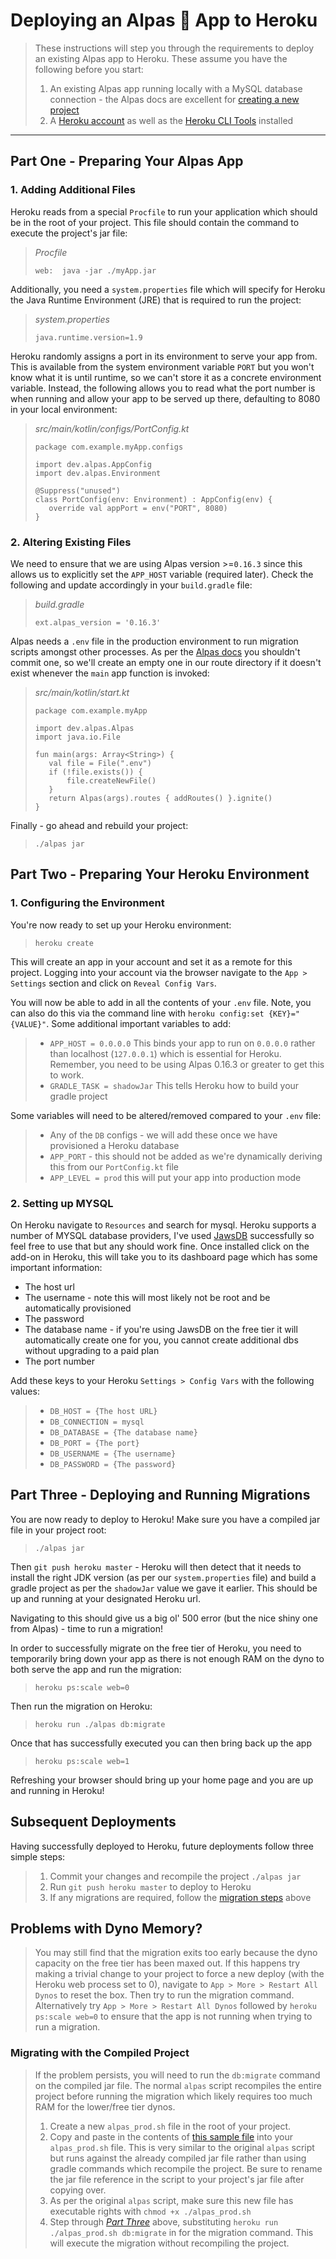# Deploying an Alpas 🚀 App to Heroku

>These instructions will step you through the requirements to deploy an existing Alpas app
>to Heroku. These assume you have the following before you start:
>   1. An existing Alpas app running locally with a MySQL database connection - the Alpas docs are excellent 
>for [creating a new project](https://alpas.dev/docs/quick-start-guide-todo-list)
>   2. A [Heroku account](https://heroku.com/) as well as the 
>[Heroku CLI Tools](https://devcenter.heroku.com/articles/heroku-cli) installed
---

## Part One - Preparing Your Alpas App

### 1. Adding Additional Files

Heroku reads from a special `Procfile` to run your application which should be in the root of your project.  This file should contain the command to execute the project's jar file:

>*Procfile*
>
>```web:  java -jar ./myApp.jar```

Additionally, you need a `system.properties` file which will specify for Heroku the Java Runtime Environment (JRE) that is required to run the project:

>*system.properties*
>
>```java.runtime.version=1.9```

Heroku randomly assigns a port in its environment to serve your app from. This is available from the system environment variable `PORT` but you won't know what it is until runtime, so we can't store it as a concrete environment variable.  Instead, the following allows you to read what the port number is when running and allow your app to be served up there, defaulting to 8080 in your local environment:

>*src/main/kotlin/configs/PortConfig.kt*
>
>```
>package com.example.myApp.configs
>
>import dev.alpas.AppConfig
>import dev.alpas.Environment
>
>@Suppress("unused")
>class PortConfig(env: Environment) : AppConfig(env) {
>    override val appPort = env("PORT", 8080)
>}
>
>```

### 2. Altering Existing Files

We need to ensure that we are using Alpas version >=`0.16.3` since this allows us to explicitly set the `APP_HOST` variable
(required later). Check the following and update accordingly in your `build.gradle` file:

>*build.gradle*
>
>`ext.alpas_version = '0.16.3'` 

Alpas needs a `.env` file in the production environment to run migration scripts amongst other processes. As per the [Alpas docs](https://alpas.dev/docs/configuration#environment) you shouldn't commit one, so we'll create an empty one in our route directory if it doesn't exist whenever the `main` app function is invoked:

>*src/main/kotlin/start.kt*
>
>```
>package com.example.myApp
>
>import dev.alpas.Alpas
>import java.io.File
>
>fun main(args: Array<String>) {
>    val file = File(".env")
>    if (!file.exists()) {
>        file.createNewFile()
>    }
>    return Alpas(args).routes { addRoutes() }.ignite()
>}
>```

Finally - go ahead and rebuild your project:

>`./alpas jar`

## Part Two - Preparing Your Heroku Environment

### 1. Configuring the Environment

You're now ready to set up your Heroku environment:

>`heroku create`

This will create an app in your account and set it as a remote for this project. Logging into your account via the browser
navigate to the `App > Settings` section and click on `Reveal Config Vars`.
 
You will now be able to add in all the contents of your `.env` file. Note, you can also do this via the command line with `heroku config:set {KEY}="{VALUE}"`. Some additional important variables to add:
 
>* `APP_HOST = 0.0.0.0`  This binds your app to run on `0.0.0.0` rather than localhost (`127.0.0.1`) which is essential for Heroku. Remember, you need to be using Alpas 0.16.3 or greater to get this to work.
>* `GRADLE_TASK = shadowJar` This tells Heroku how to build your gradle project

Some variables will need to be altered/removed compared to your `.env` file:
>* Any of the `DB` configs - we will add these once we have provisioned a Heroku database
>* `APP_PORT` - this should not be added as we're dynamically deriving this from our `PortConfig.kt` file
>* `APP_LEVEL = prod` this will put your app into production mode

### 2. Setting up MYSQL

On Heroku navigate to `Resources` and search for mysql.  Heroku supports a number of MYSQL database providers, I've used [JawsDB](https://elements.heroku.com/addons/jawsdb) successfully so feel free to use that but any should work fine. Once installed click on the add-on in Heroku, this will take you to its dashboard page which has some important information:

* The host url
* The username - note this will most likely not be root and be automatically provisioned
* The password
* The database name - if you're using JawsDB on the free tier it will automatically create one for you, you cannot create additional dbs without upgrading to a paid plan
* The port number

Add these keys to your Heroku `Settings > Config Vars` with the following values:

>* `DB_HOST = {The host URL}`
>* `DB_CONNECTION = mysql`
>* `DB_DATABASE = {The database name}`
>* `DB_PORT = {The port}`
>* `DB_USERNAME = {The username}`
>* `DB_PASSWORD = {The password}`

## Part Three - Deploying and Running Migrations

You are now ready to deploy to Heroku!  Make sure you have a compiled jar file in your project root:

>`./alpas jar`

Then `git push heroku master` - Heroku will then detect that it needs to install the right JDK version (as per our `system.properties` file) and build a gradle project as per the `shadowJar` value we gave it earlier. This should be up and running at your designated Heroku url.

Navigating to this should give us a big ol' 500 error (but the nice shiny one from Alpas) - time to run a migration!

In order to successfully migrate on the free tier of Heroku, you need to temporarily bring down your app as there is not enough RAM on the dyno to both serve the app and run the migration:

>`heroku ps:scale web=0`

Then run the migration on Heroku:

> `heroku run ./alpas db:migrate`

Once that has successfully executed you can then bring back up the app

> `heroku ps:scale web=1`

Refreshing your browser should bring up your home page and you are up and running in Heroku!

## Subsequent Deployments

Having successfully deployed to Heroku, future deployments follow three simple steps:

>1. Commit your changes and recompile the project `./alpas jar`
>2. Run `git push heroku master` to deploy to Heroku
>3. If any migrations are required, follow the [migration steps](https://github.com/GideonBrimleaf/alpacasToDo#part-three---deploying-and-running-migrations) above

## Problems with Dyno Memory?

>You may still find that the migration exits too early because the dyno capacity on the free tier has been maxed out.  If this happens try making a trivial change to your project to force a new deploy (with the Heroku web process set to 0), navigate to `App > More > Restart All Dynos` to reset the box.  Then try to run the migration command.
>Alternatively try `App > More > Restart All Dynos` followed by `heroku ps:scale web=0` to ensure that the app is not running when trying to run a migration.

### Migrating with the Compiled Project

>If the problem persists, you will need to run the `db:migrate` command on the compiled jar file.  The normal `alpas` script recompiles the entire project before running the migration which likely requires too much RAM for the lower/free tier dynos.  
>1. Create a new `alpas_prod.sh` file in the root of your project.
>2. Copy and paste in the contents of [this sample file](https://gist.github.com/GideonBrimleaf/fb57c60f5b10c547d0f88468d4aaa9ad) into your `alpas_prod.sh` file.  This is very similar to the original `alpas` script but runs against the already compiled jar file rather than using gradle commands which recompile the project. Be sure to rename the jar file reference in the script to your project's jar file after copying over. 
>3. As per the original `alpas` script, make sure this new file has executable rights with `chmod +x ./alpas_prod.sh`
>4. Step through [*Part Three*](https://github.com/GideonBrimleaf/alpacasToDo#part-three---deploying-and-running-migrations) above, substituting `heroku run ./alpas_prod.sh db:migrate` in for the migration command.  This will execute the migration without recompiling the project. 